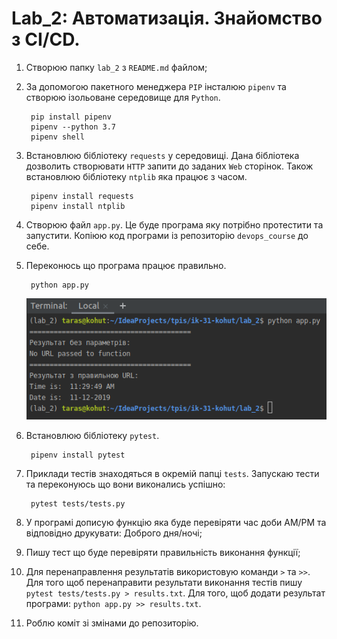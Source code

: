 # Lab_2: Автоматизація. Знайомство з CI/CD.

1. Створюю папку `lab_2` з `README.md` файлом;
2. За допомогою пакетного менеджера `PIP` інсталюю `pipenv` та створюю ізольоване середовище для `Python`.
    
        pip install pipenv
        pipenv --python 3.7
        pipenv shell
        
3. Встановлюю бібліотеку `requests` у середовищі. Дана бібліотека дозволить створювати `HTTP` запити до заданих `Web` сторінок. Також встановлюю бібліотеку `ntplib` яка працює з часом.

        pipenv install requests
        pipenv install ntplib
        
4. Створюю файл `app.py`. Це буде програма яку потрібно протестити та запустити. Копіюю код програми із репозиторію `devops_course` до себе.
5. Переконюсь що програма працює правильно.

        python app.py

    ![app.py](images/lab_2_1.png)
        
6. Встановлюю бібліотеку `pytest`. 
    
        pipenv install pytest
        
7. Приклади тестів знаходяться в окремій папці `tests`. Запускаю тести та переконуюсь що вони виконались успішно:

        pytest tests/tests.py

   
        
8. У програмі допиcую функцію яка буде перевіряти час доби AM/PM та відповідно друкувати: Доброго дня/ночі;
9. Пишу тест що буде перевіряти правильність виконання функції;
10. Для перенаправлення результатів використовую команди `>` та `>>`. Для того щоб перенаправити результати виконання тестів пишу `pytest tests/tests.py > results.txt`. Для того, щоб додати результат програми: `python app.py >> results.txt`.
11. Роблю коміт зі змінами до репозиторію.